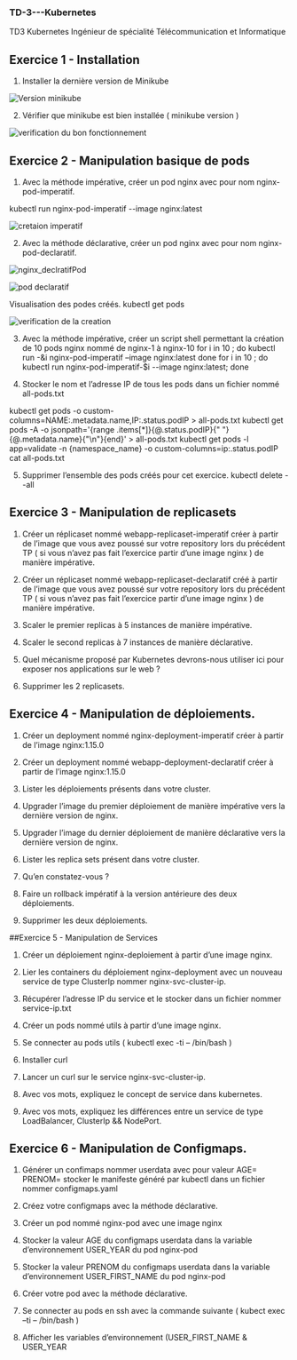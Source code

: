 ### TD-3---Kubernetes
TD3 Kubernetes Ingénieur de spécialité Télécommunication et Informatique

## Exercice 1 - Installation
1. Installer la dernière version de Minikube
 
![Version minikube](https://user-images.githubusercontent.com/97112379/155618716-0742efb8-870c-402e-91dc-5091c699b972.png)

2. Vérifier que minikube est bien installée ( minikube version )

![verification du bon fonctionnement](https://user-images.githubusercontent.com/97112379/155618800-16a023b3-ce2f-4612-8210-e4309f96150c.png)

## Exercice 2 - Manipulation basique de pods

1. Avec la méthode impérative, créer un pod nginx avec pour nom nginx-pod-imperatif.

  kubectl run nginx-pod-imperatif --image nginx:latest

  ![cretaion imperatif](https://user-images.githubusercontent.com/97112379/155623155-0725d947-966c-44c5-93d0-3a61c7231938.png)

  

2. Avec la méthode déclarative, créer un pod nginx avec pour nom nginx-pod-declaratif.
  
![nginx_declratifPod](https://user-images.githubusercontent.com/97112379/155627736-00ef3798-487d-45f1-bafd-841effcb72ac.png)

    
![pod declaratif](https://user-images.githubusercontent.com/97112379/155624779-f1411ca3-4a82-4918-b956-d36357d3c843.png)

Visualisation des podes créés.
kubectl get pods

![verification de la creation ](https://user-images.githubusercontent.com/97112379/155624964-4f607f84-e5c9-4fa7-bba9-42cd486a297c.png)


3. Avec la méthode impérative, créer un script shell permettant la création de 10 pods nginx
   nommé de nginx-1 à nginx-10
  for i in 10 ; do kubectl run -&i nginx-pod-imperatif –image nginx:latest done
  for i in 10 ; do kubectl run nginx-pod-imperatif-$i --image nginx:latest; done
  
4. Stocker le nom et l’adresse IP de tous les pods dans un fichier nommé all-pods.txt

kubectl get pods -o custom-columns=NAME:.metadata.name,IP:.status.podIP > all-pods.txt
kubectl get pods -A -o jsonpath='{range .items[*]}{@.status.podIP}{" "}{@.metadata.name}{"\n"}{end}' > all-pods.txt
kubectl get pods -l app=validate -n {namespace_name} -o custom-columns=ip:.status.podIP
cat all-pods.txt
  
  
5. Supprimer l’ensemble des pods créés pour cet exercice.
  kubectl delete --all
  
##  Exercice 3 - Manipulation de replicasets

1. Créer un réplicaset nommé webapp-replicaset-imperatif créer à partir de l’image que
vous avez poussé sur votre repository lors du précédent TP ( si vous n’avez pas fait
l’exercice partir d’une image nginx ) de manière impérative.

2. Créer un réplicaset nommé webapp-replicaset-declaratif créé à partir de l’image que vous
avez poussé sur votre repository lors du précédent TP ( si vous n’avez pas fait l’exercice
partir d’une image nginx ) de manière impérative.

3. Scaler le premier replicas à 5 instances de manière impérative.

5. Scaler le second replicas à 7 instances de manière déclarative.


7. Quel mécanisme proposé par Kubernetes devrons-nous utiliser ici pour exposer nos
applications sur le web ?

6. Supprimer les 2 replicasets.

## Exercice 4 - Manipulation de déploiements.

1. Créer un deployment nommé nginx-deployment-imperatif créer à partir de l’image
nginx:1.15.0

2. Créer un deployment nommé webapp-deployment-declaratif créer à partir de l’image
nginx:1.15.0

3. Lister les déploiements présents dans votre cluster.


4. Upgrader l’image du premier déploiement de manière impérative vers la dernière version
de nginx.

5. Upgrader l’image du dernier déploiement de manière déclarative vers la dernière version
de nginx.

6. Lister les replica sets présent dans votre cluster.


8. Qu’en constatez-vous ?


10. Faire un rollback impératif à la version antérieure des deux déploiements.


12. Supprimer les deux déploiements.

##Exercice 5 - Manipulation de Services

1. Créer un déploiement nginx-deploiement à partir d’une image nginx.


2. Lier les containers du déploiement nginx-deployment avec un nouveau service de type
  ClusterIp nommer nginx-svc-cluster-ip.
3. Récupérer l’adresse IP du service et le stocker dans un fichier nommer service-ip.txt


4. Créer un pods nommé utils à partir d’une image nginx.

6. Se connecter au pods utils ( kubectl exec -ti <nom-du-pod> – /bin/bash )
  
7. Installer curl
  
8. Lancer un curl sur le service nginx-svc-cluster-ip.
  
9. Avec vos mots, expliquez le concept de service dans kubernetes.
  
10. Avec vos mots, expliquez les différences entre un service de type LoadBalancer, ClusterIp
&& NodePort.
  
## Exercice 6 - Manipulation de Configmaps.

1. Générer un confimaps nommer userdata avec pour valeur AGE=<votre-age>
PRENOM=<votre-prenom> stocker le manifeste généré par kubectl dans un fichier
nommer configmaps.yaml
  
2. Créez votre configmaps avec la méthode déclarative.
  
3. Créer un pod nommé nginx-pod avec une image nginx
  
4. Stocker la valeur AGE du configmaps userdata dans la variable d’environnement
USER_YEAR du pod nginx-pod
  
5. Stocker la valeur PRENOM du configmaps userdata dans la variable d’environnement
USER_FIRST_NAME du pod nginx-pod
  
6. Créer votre pod avec la méthode déclarative.
  
7. Se connecter au pods en ssh avec la commande suivante ( kubect exec –ti <nom-du-pod>
– /bin/bash )
  
8. Afficher les variables d’environnement (USER_FIRST_NAME & USER_YEAR
